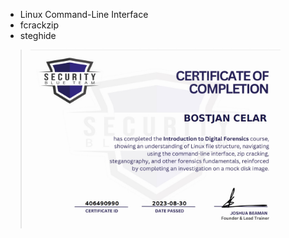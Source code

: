 - Linux Command-Line Interface
- fcrackzip
- steghide


> <img width="400" src="https://github.com/C3LKO/Security-Blue-Team/blob/main/Assets/Introduction%20to%20Digital%20Forensics-course.jpg"> <br>
